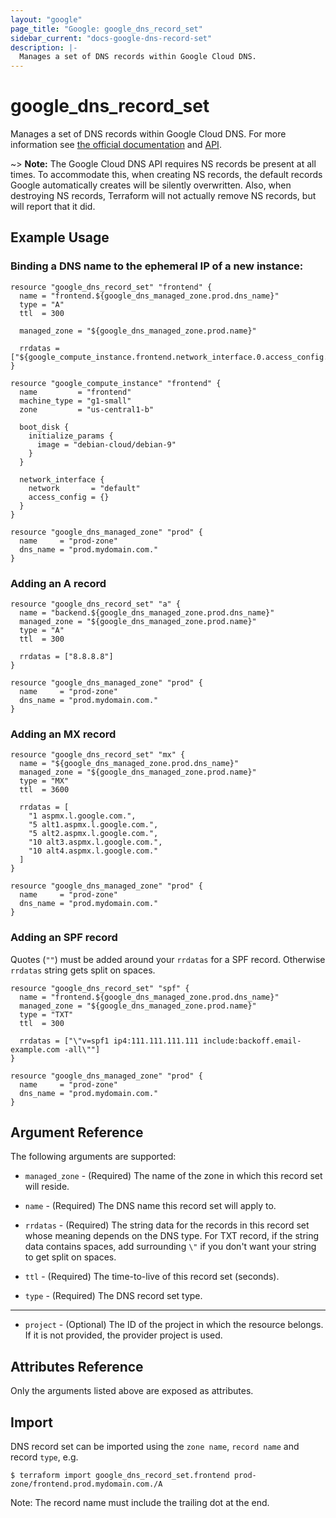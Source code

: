 ```yaml
---
layout: "google"
page_title: "Google: google_dns_record_set"
sidebar_current: "docs-google-dns-record-set"
description: |-
  Manages a set of DNS records within Google Cloud DNS.
---
```


# google\_dns\_record\_set

Manages a set of DNS records within Google Cloud DNS. For more information see [the official documentation](https://cloud.google.com/dns/records/) and
[API](https://cloud.google.com/dns/api/v1/resourceRecordSets).

~> **Note:** The Google Cloud DNS API requires NS records be present at all
times. To accommodate this, when creating NS records, the default records
Google automatically creates will be silently overwritten.  Also, when
destroying NS records, Terraform will not actually remove NS records, but will
report that it did.

## Example Usage

### Binding a DNS name to the ephemeral IP of a new instance:

```hcl
resource "google_dns_record_set" "frontend" {
  name = "frontend.${google_dns_managed_zone.prod.dns_name}"
  type = "A"
  ttl  = 300

  managed_zone = "${google_dns_managed_zone.prod.name}"

  rrdatas = ["${google_compute_instance.frontend.network_interface.0.access_config.0.assigned_nat_ip}"]
}

resource "google_compute_instance" "frontend" {
  name         = "frontend"
  machine_type = "g1-small"
  zone         = "us-central1-b"

  boot_disk {
    initialize_params {
      image = "debian-cloud/debian-9"
    }
  }

  network_interface {
    network       = "default"
    access_config = {}
  }
}

resource "google_dns_managed_zone" "prod" {
  name     = "prod-zone"
  dns_name = "prod.mydomain.com."
}
```

### Adding an A record

```hcl
resource "google_dns_record_set" "a" {
  name = "backend.${google_dns_managed_zone.prod.dns_name}"
  managed_zone = "${google_dns_managed_zone.prod.name}"
  type = "A"
  ttl  = 300

  rrdatas = ["8.8.8.8"]
}

resource "google_dns_managed_zone" "prod" {
  name     = "prod-zone"
  dns_name = "prod.mydomain.com."
}
```

### Adding an MX record

```hcl
resource "google_dns_record_set" "mx" {
  name = "${google_dns_managed_zone.prod.dns_name}"
  managed_zone = "${google_dns_managed_zone.prod.name}"
  type = "MX"
  ttl  = 3600

  rrdatas = [
    "1 aspmx.l.google.com.",
    "5 alt1.aspmx.l.google.com.",
    "5 alt2.aspmx.l.google.com.",
    "10 alt3.aspmx.l.google.com.",
    "10 alt4.aspmx.l.google.com."
  ]
}

resource "google_dns_managed_zone" "prod" {
  name     = "prod-zone"
  dns_name = "prod.mydomain.com."
}
```

### Adding an SPF record

Quotes (`""`) must be added around your `rrdatas` for a SPF record. Otherwise `rrdatas` string gets split on spaces.

```hcl
resource "google_dns_record_set" "spf" {
  name = "frontend.${google_dns_managed_zone.prod.dns_name}"
  managed_zone = "${google_dns_managed_zone.prod.name}"
  type = "TXT"
  ttl  = 300

  rrdatas = ["\"v=spf1 ip4:111.111.111.111 include:backoff.email-example.com -all\""]
}

resource "google_dns_managed_zone" "prod" {
  name     = "prod-zone"
  dns_name = "prod.mydomain.com."
}
```

## Argument Reference

The following arguments are supported:

* `managed_zone` - (Required) The name of the zone in which this record set will
    reside.

* `name` - (Required) The DNS name this record set will apply to.

* `rrdatas` - (Required) The string data for the records in this record set
    whose meaning depends on the DNS type. For TXT record, if the string data contains spaces, add surrounding `\"` if you don't want your string to get split on spaces.

* `ttl` - (Required) The time-to-live of this record set (seconds).

* `type` - (Required) The DNS record set type.

- - -

* `project` - (Optional) The ID of the project in which the resource belongs. If it
    is not provided, the provider project is used.

## Attributes Reference

Only the arguments listed above are exposed as attributes.

## Import

DNS record set can be imported using the `zone name`, `record name` and record `type`, e.g.

```
$ terraform import google_dns_record_set.frontend prod-zone/frontend.prod.mydomain.com./A
```

Note: The record name must include the trailing dot at the end.
